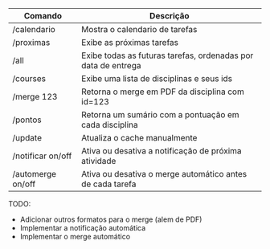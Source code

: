 


| **Comando**       | **Descrição**                                                 |
|-------------------|---------------------------------------------------------------|
| /calendario       | Mostra o calendario de tarefas                                |
| /proximas         | Exibe as próximas tarefas                                     |
| /all              | Exibe todas as futuras tarefas, ordenadas por data de entrega |
| /courses          | Exibe uma lista de disciplinas e seus ids                     |
| /merge 123        | Retorna o merge em PDF da disciplina com id=123               |
| /pontos           | Retorna um sumário com a pontuação em cada disciplina         |
| /update           | Atualiza o cache manualmente                                  |
| /notificar on/off | Ativa ou desativa a notificação de próxima atividade          |
| /automerge on/off | Ativa ou desativa o merge automático antes de cada tarefa     |


TODO:
- Adicionar outros formatos para o merge (alem de PDF)
- Implementar a notificação automática
- Implementar o merge automático